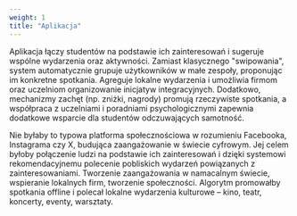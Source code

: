 ```yaml
---
weight: 1
title: "Aplikacja"
---
```

Aplikacja łączy studentów na podstawie ich zainteresowań i sugeruje wspólne wydarzenia oraz aktywności. Zamiast klasycznego "swipowania", system automatycznie grupuje użytkowników w małe zespoły, proponując im konkretne spotkania. Agreguje lokalne wydarzenia i umożliwia firmom oraz uczelniom organizowanie inicjatyw integracyjnych. Dodatkowo, mechanizmy zachęt (np. zniżki, nagrody) promują rzeczywiste spotkania, a współpraca z uczelniami i poradniami psychologicznymi zapewnia dodatkowe wsparcie dla studentów odczuwających samotność.

Nie byłaby to typowa platforma społecznościowa w rozumieniu Facebooka, Instagrama czy X, budująca zaangażowanie w świecie cyfrowym. Jej celem byłoby połączenie ludzi na podstawie ich zainteresowań i dzięki systemowi rekomendacyjnemu polecenie pobliskich wydarzeń powiązanych z zainteresowaniami. Tworzenie zaangażowania w namacalnym świecie, wspieranie lokalnych firm, tworzenie społeczności. Algorytm promowałby spotkania offline i polecał lokalne wydarzenia kulturowe – kino, teatr, koncerty, eventy, warsztaty.


